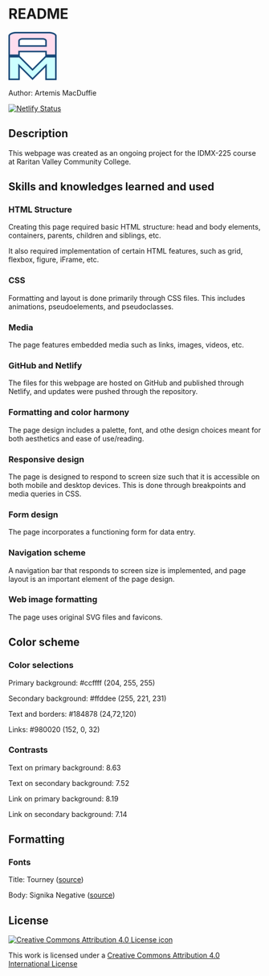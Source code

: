 # README

![A M icon](img\favicon-96x96.png)

Author: Artemis MacDuffie

[![Netlify Status](https://api.netlify.com/api/v1/badges/549e816f-a343-455f-af31-6406ab6e8817/deploy-status)](https://app.netlify.com/sites/about-me-artemismacduffie/deploys)

## Description

This webpage was created as an ongoing project for the IDMX-225 course at Raritan Valley Community College.

## Skills and knowledges learned and used

### HTML Structure

Creating this page required basic HTML structure: head and body elements, containers, parents, children and siblings, etc.

It also required implementation of certain HTML features, such as grid, flexbox, figure, iFrame, etc.

### CSS

Formatting and layout is done primarily through CSS files. This includes animations, pseudoelements, and pseudoclasses.

### Media

The page features embedded media such as links, images, videos, etc.

### GitHub and Netlify

The files for this webpage are hosted on GitHub and published through Netlify, and updates were pushed through the repository.

### Formatting and color harmony

The page design includes a palette, font, and othe design choices meant for both aesthetics and ease of use/reading.

### Responsive design

The page is designed to respond to screen size such that it is accessible on both mobile and desktop devices. This is done through breakpoints and media queries in CSS.

### Form design

The page incorporates a functioning form for data entry.

### Navigation scheme

A navigation bar that responds to screen size is implemented, and page layout is an important element of the page design.

### Web image formatting

The page uses original SVG files and favicons.

## Color scheme

### Color selections

Primary background: #ccffff (204, 255, 255)

Secondary background: #ffddee (255, 221, 231)

Text and borders: #184878 (24,72,120)

Links: #980020 (152, 0, 32)

### Contrasts

Text on primary background: 8.63

Text on secondary background: 7.52

Link on primary background: 8.19

Link on secondary background: 7.14

## Formatting

### Fonts

Title: Tourney ([source](https://fonts.google.com/specimen/Tourney))

Body: Signika Negative ([source](https://fonts.google.com/specimen/Signika+Negative))

## License

[![Creative Commons Attribution 4.0 License icon](https://i.creativecommons.org/l/by/4.0/88x31.png)](http://creativecommons.org/licenses/by/4.0)

This work is licensed under a [Creative Commons Attribution 4.0 International License](http://creativecommons.org/licenses/by/4.0)

